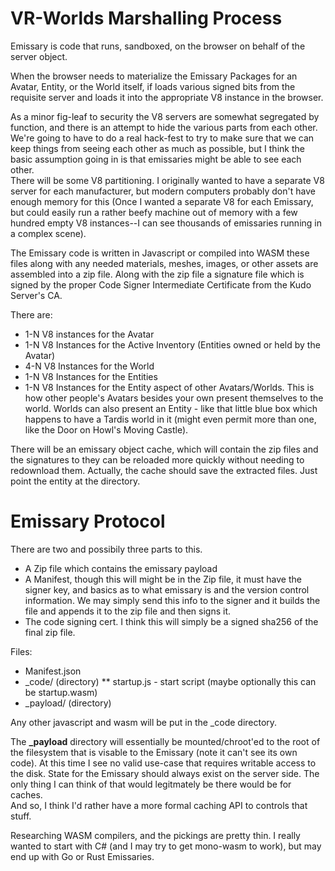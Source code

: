 # VR-Worlds Marshalling Process

Emissary is code that runs, sandboxed, on the browser on behalf of the server object.

When the browser needs to materialize the Emissary Packages for an Avatar, Entity, or the World itself, if loads various signed bits from the requisite server and loads it into the appropriate V8 instance in the browser.   

As a minor fig-leaf to security the V8 servers are somewhat segregated by function, and there is an attempt to hide the various parts from each other.   We're going to have to do a real hack-fest to try to make sure that we can keep things from seeing each other as much as possible, but I think the basic assumption going in is that emissaries might be able to see each other.   
There will be some V8 partitioning.  I originally wanted to have a separate V8 server for each manufacturer, but modern computers probably don't have enough memory for this (Once I wanted a separate V8 for each Emissary, but could easily run a rather beefy machine out of memory with a few hundred empty V8 instances--I can see thousands of emissaries running in a complex scene).

The Emissary code is written in Javascript or compiled into WASM these files along with any needed materials, meshes, images, or other assets are assembled into a zip file.  Along with the zip file a signature file which is signed by the proper Code Signer Intermediate Certificate from the Kudo Server's CA.

There are:

*   1-N V8 instances for the Avatar 
*   1-N V8 Instances for the Active Inventory (Entities owned or held by the Avatar)
*   4-N V8 Instances for the World 
*   1-N V8 Instances for the Entities
*   1-N V8 Instances for the Entity aspect of other Avatars/Worlds.  This is how other people's Avatars besides your own present themselves to the world.   Worlds can also present an Entity - like that little blue box which happens to have a Tardis world in it (might even permit more than one, like the Door on Howl's Moving Castle).

There will be an emissary object cache, which will contain the zip files and the signatures to they can be reloaded more quickly without needing to redownload them.  Actually, the cache should save the extracted files.  Just point the entity at the directory.

# Emissary Protocol

There are two and possibily three parts to this.

*  A Zip file which contains the emissary payload
*  A Manifest, though this will might be in the Zip file, it must have the signer key, and basics as to what emissary is and the version control information.   We may simply send this info to the signer and it builds the file and appends it to the zip file and then signs it.
*  The code signing cert.  I think this will simply be a signed sha256 of the final zip file.

Files:

*  Manifest.json
*  _code/  (directory)
** startup.js  - start script (maybe optionally this can be startup.wasm)
*  _payload/  (directory)

Any other javascript and wasm will be put in the _code directory.

The **_payload** directory will essentially be mounted/chroot'ed to the root of the filesystem that is visable to the Emissary (note it can't see its own code).  At this time I see no valid use-case that requires writable access to the disk.   State for the Emissary should always exist on the server side.   The only thing I can think of that would legitmately be there would be for caches.  
And so, I think I'd rather have a more formal caching API to controls that stuff.


Researching WASM compilers, and the pickings are pretty thin.  I really wanted to start with C# (and I may try to get mono-wasm to work), but may end up with Go or Rust Emissaries.
